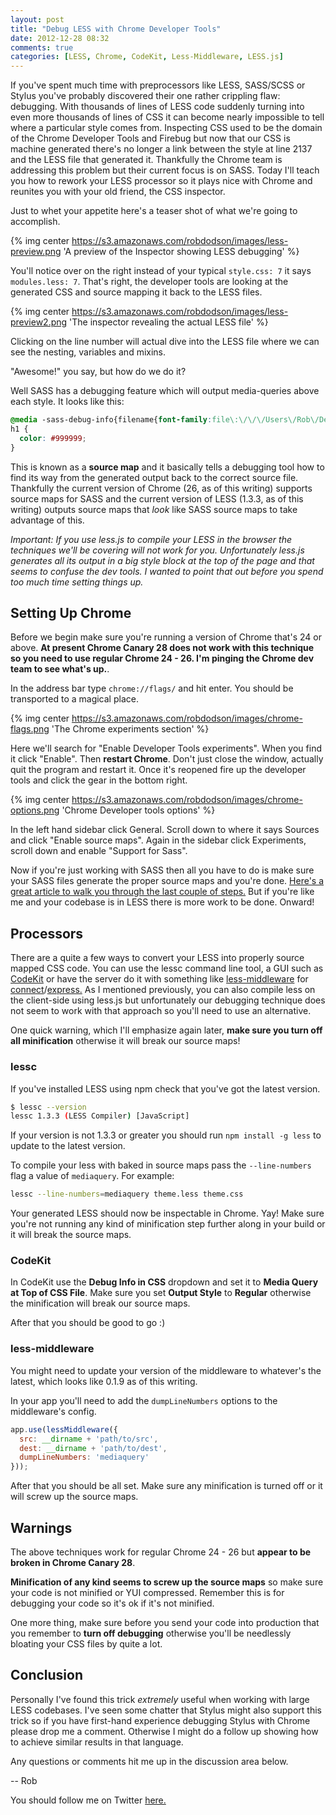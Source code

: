 ```yaml
---
layout: post
title: "Debug LESS with Chrome Developer Tools"
date: 2012-12-28 08:32
comments: true
categories: [LESS, Chrome, CodeKit, Less-Middleware, LESS.js]
---
```


If you've spent much time with preprocessors like LESS, SASS/SCSS or Stylus you've probably discovered their one rather crippling flaw: debugging. With thousands of lines of LESS code suddenly turning into even more thousands of lines of CSS it can become nearly impossible to tell where a particular style comes from. Inspecting CSS used to be the domain of the Chrome Developer Tools and Firebug but now that our CSS is machine generated there's no longer a link between the style at line 2137 and the LESS file that generated it. Thankfully the Chrome team is addressing this problem but their current focus is on SASS. Today I'll teach you how to rework your LESS processor so it plays nice with Chrome and reunites you with your old friend, the CSS inspector.

<!--more-->

Just to whet your appetite here's a teaser shot of what we're going to accomplish.

{% img center https://s3.amazonaws.com/robdodson/images/less-preview.png 'A preview of the Inspector showing LESS debugging' %}

You'll notice over on the right instead of your typical `style.css: 7` it says `modules.less: 7`. That's right, the developer tools are looking at the generated CSS and source mapping it back to the LESS files.

{% img center https://s3.amazonaws.com/robdodson/images/less-preview2.png 'The inspector revealing the actual LESS file' %}

Clicking on the line number will actual dive into the LESS file where we can see the nesting, variables and mixins.

"Awesome!" you say, but how do we do it?

Well SASS has a debugging feature which will output media-queries above each style. It looks like this:

``` css
@media -sass-debug-info{filename{font-family:file\:\/\/\/Users\/Rob\/Desktop\/less-debug\/less\/base\.less}line{font-family:\000035}}
h1 {
  color: #999999;
}
```
This is known as a **source map** and it basically tells a debugging tool how to find its way from the generated output back to the correct source file. Thankfully the current version of Chrome (26, as of this writing) supports source maps for SASS and the current version of LESS (1.3.3, as of this writing) outputs source maps that *look* like SASS source maps to take advantage of this.

*Important: If you use less.js to compile your LESS in the browser the techniques we'll be covering will not work for you. Unfortunately less.js generates all its output in a big style block at the top of the page and that seems to confuse the dev tools. I wanted to point that out before you spend too much time setting things up.*

## Setting Up Chrome

Before we begin make sure you're running a version of Chrome that's 24 or above. **At present Chrome Canary 28 does not work with this technique so you need to use regular Chrome 24 - 26. I'm pinging the Chrome dev team to see what's up.**.

In the address bar type `chrome://flags/` and hit enter. You should be transported to a magical place.

{% img center https://s3.amazonaws.com/robdodson/images/chrome-flags.png 'The Chrome experiments section' %}

Here we'll search for "Enable Developer Tools experiments". When you find it click "Enable". Then **restart Chrome**. Don't just close the window, actually quit the program and restart it. Once it's reopened fire up the developer tools and click the gear in the bottom right.

{% img center https://s3.amazonaws.com/robdodson/images/chrome-options.png 'Chrome Developer tools options' %}

In the left hand sidebar click General. Scroll down to where it says Sources and click "Enable source maps". Again in the sidebar click Experiments, scroll down and enable "Support for Sass".

Now if you're just working with SASS then all you have to do is make sure your SASS files generate the proper source maps and you're done. [Here's a great article to walk you through the last couple of steps.](http://bricss.net/post/33788072565/using-sass-source-maps-in-webkit-inspector) But if you're like me and your codebase is in LESS there is more work to be done. Onward!

## Processors

There are a quite a few ways to convert your LESS into properly source mapped CSS code. You can use the lessc command line tool, a GUI such as [CodeKit](http://incident57.com/codekit/) or have the server do it with something like [less-middleware](https://github.com/emberfeather/less.js-middleware) for [connect](http://www.senchalabs.org/connect/)/[express.](http://expressjs.com/) As I mentioned previously, you can also compile less on the client-side using less.js but unfortunately our debugging technique does not seem to work with that approach so you'll need to use an alternative.

One quick warning, which I'll emphasize again later, **make sure you turn off all minification** otherwise it will break our source maps!

### lessc

If you've installed LESS using npm check that you've got the latest version.

``` bash
$ lessc --version
lessc 1.3.3 (LESS Compiler) [JavaScript]
```
If your version is not 1.3.3 or greater you should run `npm install -g less` to update to the latest version.

To compile your less with baked in source maps pass the `--line-numbers` flag a value of `mediaquery`. For example:

``` bash
lessc --line-numbers=mediaquery theme.less theme.css
```

Your generated LESS should now be inspectable in Chrome. Yay! Make sure you're not running any kind of minification step further along in your build or it will break the source maps.

### CodeKit

In CodeKit use the **Debug Info in CSS** dropdown and set it to **Media Query at Top of CSS File**. Make sure you set **Output Style** to **Regular** otherwise the minification will break our source maps.

After that you should be good to go :)

### less-middleware

You might need to update your version of the middleware to whatever's the latest, which looks like 0.1.9 as of this writing.

In your app you'll need to add the `dumpLineNumbers` options to the middleware's config.

``` js app.js
app.use(lessMiddleware({
  src: __dirname + 'path/to/src',
  dest: __dirname + 'path/to/dest',
  dumpLineNumbers: 'mediaquery'
}));
```

After that you should be all set. Make sure any minification is turned off or it will screw up the source maps.

## Warnings

The above techniques work for regular Chrome 24 - 26 but **appear to be broken in Chrome Canary 28**.

**Minification of any kind seems to screw up the source maps** so make sure your code is not minified or YUI compressed. Remember this is for debugging your code so it's ok if it's not minified.

One more thing, make sure before you send your code into production that you remember to **turn off debugging** otherwise you'll be needlessly bloating your CSS files by quite a lot.

## Conclusion

Personally I've found this trick *extremely* useful when working with large LESS codebases. I've seen some chatter that Stylus might also support this trick so if you have first-hand experience debugging Stylus with Chrome please drop me a comment. Otherwise I might do a follow up showing how to achieve similar results in that language.

Any questions or comments hit me up in the discussion area below.

-- Rob

You should follow me on Twitter [here.](http://twitter.com/rob_dodson)


